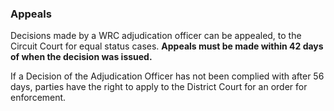 ###  Appeals

Decisions made by a WRC adjudication officer can be appealed, to the Circuit
Court for equal status cases. **Appeals must be made within 42 days of when
the decision was issued.**

If a Decision of the Adjudication Officer has not been complied with after 56
days, parties have the right to apply to the District Court for an order for
enforcement.
